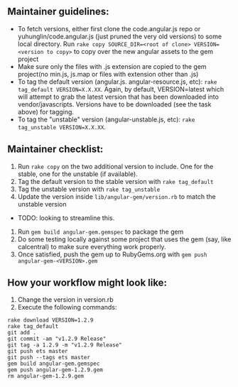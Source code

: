 ## Maintainer guidelines:

- To fetch versions, either first clone the code.angular.js repo or yuhunglin/code.angular.js (just pruned the very old versions) to some local directory. Run ``rake copy SOURCE_DIR=<root of clone> VERSION=<version to copy>`` to copy over the new angular assets to the gem project
- Make sure only the files with .js extension are copied to the gem project(no min.js, js.map or files with extension other than .js)
- To tag the default version (angular.js. angular-resource.js, etc): ``rake tag_default VERSION=X.X.XX``. Again, by default, VERSION=latest which will attempt to grab the latest version that has been downloaded into vendor/javascripts. Versions have to be downloaded (see the task above) for tagging.
- To tag the "unstable" version (angular-unstable.js, etc): ``rake tag_unstable VERSION=X.X.XX``.

## Maintainer checklist:
1. Run ``rake copy`` on the two additional version to include. One for the stable, one for the unstable (if available).
1. Tag the default version to the stable version with ``rake tag_default``
1. Tag the unstable version with ``rake tag_unstable``
1. Update the version inside ``lib/angular-gem/version.rb`` to match the unstable version
  - TODO: looking to streamline this.
1. Run ``gem build angular-gem.gemspec`` to package the gem
1. Do some testing locally against some project that uses the gem (say, like calcentral) to make sure everything work properly.
1. Once satisfied, push the gem up to RubyGems.org with ``gem push angular-gem-<VERSION>.gem``

## How your workflow might look like:

1) Change the version in version.rb
2) Execute the following commands:

```
rake download VERSION=1.2.9
rake tag_default
git add .
git commit -am "v1.2.9 Release"
git tag -a 1.2.9 -m "v1.2.9 Release"
git push ets master
git push --tags ets master
gem build angular-gem.gemspec
gem push angular-gem-1.2.9.gem
rm angular-gem-1.2.9.gem
```
